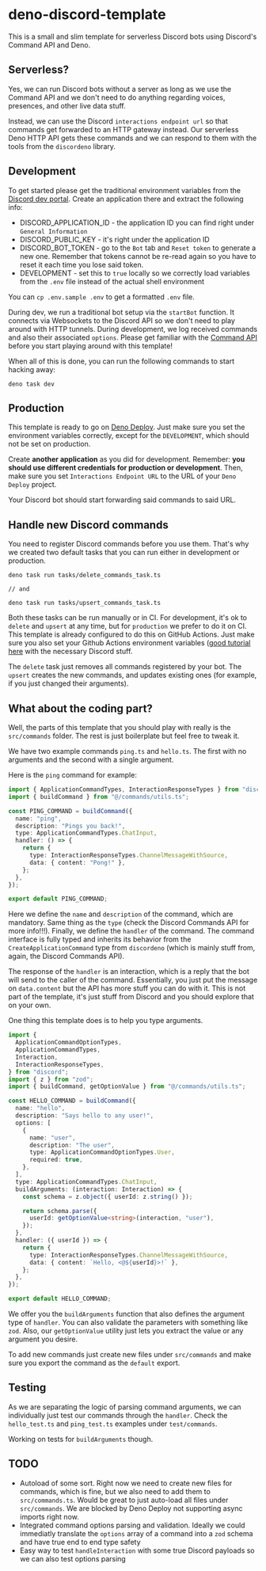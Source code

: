 # deno-discord-template

This is a small and slim template for serverless Discord bots using Discord's Command API and Deno.

## Serverless?

Yes, we can run Discord bots without a server as long as we use the Command API and we don't need to do anything regarding voices, presences, and other live data stuff.

Instead, we can use the Discord `interactions endpoint url` so that commands get forwarded to an HTTP gateway instead. Our serverless Deno HTTP API gets these commands and we can respond to them with the tools from the `discordeno` library.

## Development

To get started please get the traditional environment variables from the [Discord dev portal](https://discord.com/developers/). Create an application there and extract the following info:
- DISCORD_APPLICATION_ID - the application ID you can find right under `General Information`
- DISCORD_PUBLIC_KEY - it's right under the application ID
- DISCORD_BOT_TOKEN - go to the `Bot` tab and `Reset token` to generate a new one. Remember that tokens cannot be re-read again so you have to reset it each time you lose said token.
- DEVELOPMENT - set this to `true` locally so we correctly load variables from the `.env` file instead of the actual shell environment

You can `cp .env.sample .env` to get a formatted `.env` file.

During dev, we run a traditional bot setup via the `startBot` function. It connects via Websockets to the Discord API so we don't need to play around with HTTP tunnels. During development, we log received commands and also their associated `options`. Please get familiar with the [Command API](https://discord.com/developers/docs/interactions/application-commands) before you start playing around with this template!

When all of this is done, you can run the following commands to start hacking away:
```
deno task dev
```

## Production

This template is ready to go on [Deno Deploy](https://deno.com/deploy). Just make sure you set the environment variables correctly, except for the `DEVELOPMENT`, which should not be set on production.

Create **another application** as you did for development. Remember: **you should use different credentials for production or development**. Then, make sure you set `Interactions Endpoint URL` to the URL of your `Deno Deploy` project.

Your Discord bot should start forwarding said commands to said URL.

## Handle new Discord commands

You need to register Discord commands before you use them. That's why we created two default tasks that you can run either in development or production.

```
deno task run tasks/delete_commands_task.ts

// and

deno task run tasks/upsert_commands_task.ts
```

Both these tasks can be run manually or in CI. For development, it's ok to `delete` and `upsert` at any time, but for `production` we prefer to do it on CI. This template is already configured to do this on GitHub Actions. Just make sure you also set your Github Actions environment variables ([good tutorial here](https://snyk.io/blog/how-to-use-github-actions-environment-variables/) with the necessary Discord stuff.

The `delete` task just removes all commands registered by your bot. The `upsert` creates the new commands, and updates existing ones (for example, if you just changed their arguments).

## What about the coding part?

Well, the parts of this template that you should play with really is the `src/commands` folder. The rest is just boilerplate but feel free to tweak it.

We have two example commands `ping.ts` and `hello.ts`. The first with no arguments and the second with a single argument.

Here is the `ping` command for example:
```typescript
import { ApplicationCommandTypes, InteractionResponseTypes } from "discord";
import { buildCommand } from "@/commands/utils.ts";

const PING_COMMAND = buildCommand({
  name: "ping",
  description: "Pings you back!",
  type: ApplicationCommandTypes.ChatInput,
  handler: () => {
    return {
      type: InteractionResponseTypes.ChannelMessageWithSource,
      data: { content: "Pong!" },
    };
  },
});

export default PING_COMMAND;
```

Here we define the `name` and `description` of the command, which are mandatory. Same thing as the `type` (check the Discord Commands API for more info!!!). Finally, we define the `handler` of the command. The command interface is fully typed and inherits its behavior from the `CreateApplicationCommand` type from `discordeno` (which is mainly stuff from, again, the Discord Commands API).

The response of the `handler` is an interaction, which is a reply that the bot will send to the caller of the command. Essentially, you just put the message on `data.content` but the API has more stuff you can do with it. This is not part of the template, it's just stuff from Discord and you should explore that on your own.

One thing this template does is to help you type arguments.

```typescript
import {
  ApplicationCommandOptionTypes,
  ApplicationCommandTypes,
  Interaction,
  InteractionResponseTypes,
} from "discord";
import { z } from "zod";
import { buildCommand, getOptionValue } from "@/commands/utils.ts";

const HELLO_COMMAND = buildCommand({
  name: "hello",
  description: "Says hello to any user!",
  options: [
    {
      name: "user",
      description: "The user",
      type: ApplicationCommandOptionTypes.User,
      required: true,
    },
  ],
  type: ApplicationCommandTypes.ChatInput,
  buildArguments: (interaction: Interaction) => {
    const schema = z.object({ userId: z.string() });

    return schema.parse({
      userId: getOptionValue<string>(interaction, "user"),
    });
  },
  handler: ({ userId }) => {
    return {
      type: InteractionResponseTypes.ChannelMessageWithSource,
      data: { content: `Hello, <@${userId}>!` },
    };
  },
});

export default HELLO_COMMAND;
```

We offer you the `buildArguments` function that also defines the argument type of `handler`. You can also validate the parameters with something like `zod`. Also, our `getOptionValue` utility just lets you extract the value or any argument you desire.

To add new commands just create new files under `src/commands` and make sure you export the command as the `default` export.

## Testing

As we are separating the logic of parsing command arguments, we can individually just test our commands through the `handler`. Check the `hello_test.ts` and `ping_test.ts` examples under `test/commands`.

Working on tests for `buildArguments` though.

## TODO

- Autoload of some sort. Right now we need to create new files for commands, which is fine, but we also need to add them to `src/commands.ts`. Would be great to just auto-load all files under `src/commands`. We are blocked by Deno Deploy not supporting async imports right now.
- Integrated command options parsing and validation. Ideally we could immediatly translate the `options` array of a command into a `zod` schema and have true end to end type safety
- Easy way to test `handleInteraction` with some true Discord payloads so we can also test options parsing
